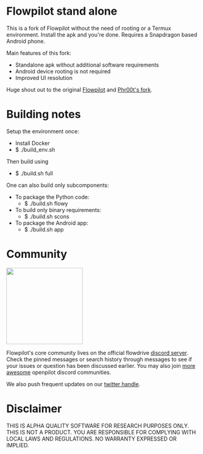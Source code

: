 # Flowpilot stand alone
This is a fork of Flowpilot without the need of rooting or a Termux environment. Install the apk and you're done. Requires a Snapdragon based Android phone.

Main features of this fork:
* Standalone apk without additional software requirements
* Android device rooting is not required
* Improved UI resolution

Huge shout out to the original [Flowpilot](https://github.com/flowdriveai/flowpilot) and [Phr00t's fork](https://github.com/phr00t/flowpilot).

# Building notes
Setup the environment once:
* Install Docker
* $ ./build_env.sh

Then build using
* $ ./build.sh full

One can also build only subcomponents:
* To package the Python code:
  * $ ./build.sh flowy
* To build only binary requirements:
  * $ ./build.sh scons
* To package the Android app:
  * $ ./build.sh app

# Community

[<img src="https://assets-global.website-files.com/6257adef93867e50d84d30e2/636e0b5061df29d55a92d945_full_logo_blurple_RGB.svg" width="200">](https://discord.com/invite/APJaQR9nhz)

Flowpilot's core community lives on the official flowdrive [discord server](https://discord.com/invite/APJaQR9nhz). Check the pinned messages or search history through messages to see if your issues or question has been discussed earlier. You may also join [more awesome](https://linktr.ee/flowdrive) openpilot discord communities. 

We also push frequent updates on our [twitter handle](https://twitter.com/flowdrive_ai).

# Disclaimer 

THIS IS ALPHA QUALITY SOFTWARE FOR RESEARCH PURPOSES ONLY. THIS IS NOT A PRODUCT. YOU ARE RESPONSIBLE FOR COMPLYING WITH LOCAL LAWS AND REGULATIONS. NO WARRANTY EXPRESSED OR IMPLIED.
